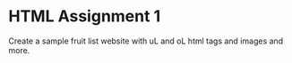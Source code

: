# HTML Assignment 1 
 Create a sample fruit list website with uL and oL html tags and images and more.
